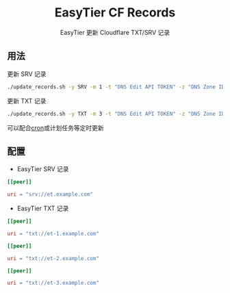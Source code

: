 <div align="center">
  <h1 align="center">EasyTier CF Records</h1>
  <p align="center">
    EasyTier 更新 Cloudflare TXT/SRV 记录
  </p>
</div>

## 用法

更新 SRV 记录

```bash
./update_records.sh -y SRV -m 1 -t "DNS Edit API TOKEN" -z "DNS Zone ID" -n _easytier._tcp.et -d example.com -f "peers.txt"
```

更新 TXT 记录

```bash
./update_records.sh -y TXT -m 3 -t "DNS Edit API TOKEN" -z "DNS Zone ID" -n _easytier._tcp.et -d example.com -f "peers.txt"
```

可以配合[cron](https://www.runoob.com/linux/linux-comm-crontab.html)或计划任务等定时更新

## 配置

- EasyTier SRV 记录

```toml
[[peer]]

uri = "srv://et.example.com"
```

- EasyTier TXT 记录

```toml
[[peer]]

uri = "txt://et-1.example.com"

[[peer]]

uri = "txt://et-2.example.com"

[[peer]]

uri = "txt://et-3.example.com"
```

